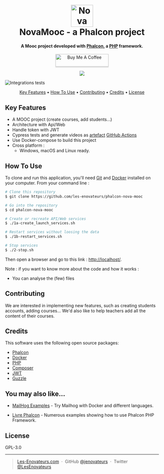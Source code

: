 
<h1 align="center">
  <br>
  <a href="https://les-enovateurs.com"><img src="https://user-images.githubusercontent.com/3491729/76463694-2274e180-63e4-11ea-9a05-442d00de2fed.png" alt="Nova Mooc - Phalcon - PHP Example" width="72"></a>
  <br>
NovaMooc - a Phalcon project
  <br>
</h1>

<h4 align="center">A Mooc project developed with <a href="https://github.com/phalcon/cphalcon" target="_blank">Phalcon</a>, a <a href="https://www.php.net/" target="_blank">PHP</a> framework.</h4>

<p align="center">
<a href="https://www.buymeacoffee.com/enovateurs" target="_blank"><img src="https://cdn.buymeacoffee.com/buttons/default-violet.png" height="41px" alt="Buy Me A Coffee" style="height: 41px !important;width: 174px !important;box-shadow: 0px 3px 2px 0px rgba(190, 190, 190, 0.5) !important;-webkit-box-shadow: 0px 3px 2px 0px rgba(190, 190, 190, 0.5) !important;" ></a>
</p>

<p align="center"><img src="https://user-images.githubusercontent.com/3491729/77062786-daa21b80-69dc-11ea-99fe-66c1fb35b1ea.gif">
</p>

![Integrations tests](https://github.com/les-enovateurs/phalcon-nova-mooc/workflows/Integrations%20tests/badge.svg)

<p align="center">
  <a href="#key-features">Key Features</a> •
  <a href="#how-to-use">How To Use</a> •
  <a href="#contributing">Contributing</a> •
  <a href="#credits">Credits</a> •
  <a href="#license">License</a>
</p>


## Key Features

* A MOOC project (create courses, add students...)
* Architecture with Api/Web
* Handle token with JWT
* Cypress tests and generate videos as <a href="https://github.com/les-enovateurs/phalcon-nova-mooc/suites/532270620/artifacts/3111727">artefact</a> <a href="https://github.com/les-enovateurs/phalcon-nova-mooc/actions/runs/58869725">GitHub Actions</a>
* Use Docker-compose to build this project
* Cross platform :
  - Windows, macOS and Linux ready.

## How To Use

To clone and run this application, you'll need [Git](https://git-scm.com) and [Docker](https://www.docker.com/) installed on your computer. From your command line :

```bash
# Clone this repository
$ git clone https://github.com/les-enovateurs/phalcon-nova-mooc

# Go into the repository
$ cd phalcon-nova-mooc

# Create or recreate API/Web services
$ ./1a-create_launch_services.sh

# Restart services without loosing the data
$ ./1b-restart_services.sh

# Stop services
$ ./2-stop.sh
```
Then open a browser and go to this link : [http://localhost/](http://localhost/).


Note : if you want to know more about the code and how it works : 
- You can analyse the (few) files

## Contributing

We are interested in implementing new features, such as creating students accounts, adding courses...
We'd also like to help teachers add all the content of their courses.

## Credits

This software uses the following open source packages:

- [Phalcon](https://github.com/phalcon/cphalcon)
- [Docker](https://www.docker.com/)
- [PHP](https://www.php.net/)
- [Composer](https://getcomposer.org/)
- [JWT](https://github.com/lcobucci/jwt)
- [Guzzle](https://github.com/guzzle/guzzle)

## You may also like...

- [MailHog Examples](https://github.com/les-enovateurs/mailhog-examples) - Try Mailhog with Docker and different languages.

- [Livre Phalcon](https://github.com/les-enovateurs/livre-phalcon) - Numerous examples showing how to use Phalcon PHP Framework.

## License

GPL-3.0

---

> [Les-Enovateurs.com](https://les-enovateurs.com/) &nbsp;&middot;&nbsp;
> GitHub [@jenovateurs](https://github.com/jenovateurs) &nbsp;&middot;&nbsp;
> Twitter [@LesEnovateurs](https://twitter.com/LesEnovateurs)

